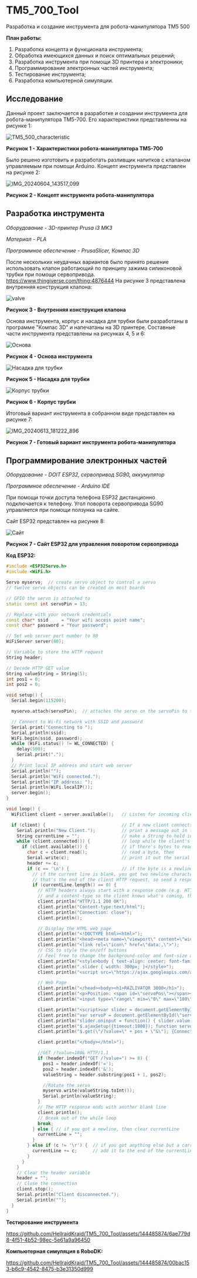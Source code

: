 # TM5_700_Tool
Разработка и создание инструмента для робота-манипулятора TM5 500

**План работы:**
1. Разработка концепта и функционала инструмента;
2. Обработка имеющихся данных и поиск оптимальных решений;
3. Разработка инструмента при помощи 3D принтера и электроники;
4. Программирование электронных частей инструмента;
5. Тестирование инструмента;
6. Разработка компьютерной симуляции.

## Исследование
Данный проект заключается в разработке и создании инструмента для робота-манипулятора TM5-700. Его характеристики представленны на рисунке 1:

![TM5_500_characteristic](https://github.com/HellraidKraid/TM5_700_Tool/assets/144485874/6f396b29-1776-473e-8806-e85c1bc7486a)

**Рисунок 1 - Характеристики робота-манипулятора TM5-700**

Было решено изготовить и разработать разливщик напитков с клапаном управляемым при помощи Arduino. Концепт инструмента представлен на рисунке 2:

![IMG_20240604_143517_099](https://github.com/HellraidKraid/TM5_700_Tool/assets/144485874/95977101-43bb-4a89-8921-4fc6ef23658a)

**Рисунок 2 - Концепт инструмента робота-манипулятора**

## Разработка инструмента

*Оборудование - 3D-принтер Prusa i3 MK3*

*Материал - PLA*

*Программное обеспечение - PrusaSlicer, Компас 3D*

После нескольких неудачных вариантов было принято решение использовать клапон работающий по принципу зажима силиконовой трубки при помощи сервопривода. 
https://www.thingiverse.com/thing:4876444
На рисунке 3 представлена внутренняя конструкция клапона:

![valve](https://github.com/HellraidKraid/TM5_700_Tool/assets/144485874/a0defe09-a3f0-4717-8711-5ca6bdfdb1e2)

**Рисунок 3 - Внутренняя конструкция клапона**

Основа инструмента, корпус и насадка для трубки были разработаны в программе "Компас 3D" и напечатаны на 3D принтере.
Составные части инструмента представлены на рисунках 4, 5 и 6:

![Основа](https://github.com/HellraidKraid/TM5_700_Tool/assets/144485874/92e037b7-e3b0-41f2-bc6d-71e6adbd9a19)

**Рисунок 4 - Основа инструмента**

![Насадка для трубки](https://github.com/HellraidKraid/TM5_700_Tool/assets/144485874/541c6aae-1168-4fa3-9b5a-cf2c18c8f4a3)

**Рисунок 5 - Насадка для трубки**

![Корпус трубки](https://github.com/HellraidKraid/TM5_700_Tool/assets/144485874/8622f9e6-fa6b-4bbd-bff1-9c52ea4d77e1)

**Рисунок 6 - Корпус трубки**

Итоговый вариант инструмента в собранном виде представлен на рисунке 7:

![IMG_20240613_181222_896](https://github.com/HellraidKraid/TM5_700_Tool/assets/144485874/a0173dd5-02ac-40b3-8744-1703d9ae2e58)

**Рисунок 7 - Готовый вариант инструмента робота-манипулятора**

## Программирование электронных частей

*Оборудование - DOIT ESP32, сервопривод SG90, аккумулятор*

*Программное обеспечение - Arduino IDE*

При помощи точки доступа телефона ESP32 дистанционно подключается к телефону. Угол поворота сервопривода SG90 управляется при помощи ползунка на сайте.

Сайт ESP32 представлен на рисунке 8:

![Сайт](https://github.com/HellraidKraid/TM5_700_Tool/assets/144485874/26cc47ac-7c50-4294-bdcf-81d140810097)


**Рисунок 7 - Сайт ESP32 для управления поворотом сервопривода**

**Код ESP32:**

```C++
#include <ESP32Servo.h>
#include <WiFi.h>

Servo myservo;  // create servo object to control a servo
// twelve servo objects can be created on most boards

// GPIO the servo is attached to
static const int servoPin = 13;

// Replace with your network credentials
const char* ssid     = "Your wifi access point name";
const char* password = "Your password";

// Set web server port number to 80
WiFiServer server(80);

// Variable to store the HTTP request
String header;

// Decode HTTP GET value
String valueString = String(5);
int pos1 = 0;
int pos2 = 0;

void setup() {
  Serial.begin(115200);

  myservo.attach(servoPin);  // attaches the servo on the servoPin to the servo object

  // Connect to Wi-Fi network with SSID and password
  Serial.print("Connecting to ");
  Serial.println(ssid);
  WiFi.begin(ssid, password);
  while (WiFi.status() != WL_CONNECTED) {
    delay(500);
    Serial.print(".");
  }
  // Print local IP address and start web server
  Serial.println("");
  Serial.println("WiFi connected.");
  Serial.println("IP address: ");
  Serial.println(WiFi.localIP());
  server.begin();
}

void loop() {
  WiFiClient client = server.available();   // Listen for incoming clients

  if (client) {                             // If a new client connects,
    Serial.println("New Client.");          // print a message out in the serial port
    String currentLine = "";                // make a String to hold incoming data from the client
    while (client.connected()) {            // loop while the client's connected
      if (client.available()) {             // if there's bytes to read from the client,
        char c = client.read();             // read a byte, then
        Serial.write(c);                    // print it out the serial monitor
        header += c;
        if (c == '\n') {                    // if the byte is a newline character
          // if the current line is blank, you got two newline characters in a row.
          // that's the end of the client HTTP request, so send a response:
          if (currentLine.length() == 0) {
            // HTTP headers always start with a response code (e.g. HTTP/1.1 200 OK)
            // and a content-type so the client knows what's coming, then a blank line:
            client.println("HTTP/1.1 200 OK");
            client.println("Content-type:text/html");
            client.println("Connection: close");
            client.println();

            // Display the HTML web page
            client.println("<!DOCTYPE html><html>");
            client.println("<head><meta name=\"viewport\" content=\"width=device-width, initial-scale=1\">");
            client.println("<link rel=\"icon\" href=\"data:,\">");
            // CSS to style the on/off buttons
            // Feel free to change the background-color and font-size attributes to fit your preferences
            client.println("<style>body { text-align: center; font-family: \"Trebuchet MS\", Arial; margin-left:auto; margin-right:auto;}");
            client.println(".slider { width: 300px; }</style>");
            client.println("<script src=\"https://ajax.googleapis.com/ajax/libs/jquery/3.3.1/jquery.min.js\"></script>");

            // Web Page
            client.println("</head><body><h1>RAZLIVATOR 3000</h1>");
            client.println("<p>Position: <span id=\"servoPos\"></span></p>");
            client.println("<input type=\"range\" min=\"0\" max=\"180\" class=\"slider\" id=\"servoSlider\" onchange=\"servo(this.value)\" value=\"" + valueString + "\"/>");

            client.println("<script>var slider = document.getElementById(\"servoSlider\");");
            client.println("var servoP = document.getElementById(\"servoPos\"); servoP.innerHTML = slider.value;");
            client.println("slider.oninput = function() { slider.value = this.value; servoP.innerHTML = this.value; }");
            client.println("$.ajaxSetup({timeout:1000}); function servo(pos) { ");
            client.println("$.get(\"/?value=\" + pos + \"&\"); {Connection: close};}</script>");

            client.println("</body></html>");

            //GET /?value=180& HTTP/1.1
            if (header.indexOf("GET /?value=") >= 0) {
              pos1 = header.indexOf('=');
              pos2 = header.indexOf('&');
              valueString = header.substring(pos1 + 1, pos2);

              //Rotate the servo
              myservo.write(valueString.toInt());
              Serial.println(valueString);
            }
            // The HTTP response ends with another blank line
            client.println();
            // Break out of the while loop
            break;
          } else { // if you got a newline, then clear currentLine
            currentLine = "";
          }
        } else if (c != '\r') {  // if you got anything else but a carriage return character,
          currentLine += c;      // add it to the end of the currentLine
        }
      }
    }
    // Clear the header variable
    header = "";
    // Close the connection
    client.stop();
    Serial.println("Client disconnected.");
    Serial.println("");
  }
}
```

**Тестирование инструмента**

https://github.com/HellraidKraid/TM5_700_Tool/assets/144485874/6ae779d8-4f51-4b52-98ec-5e61a9a96450

**Компьютерная симуляция в RoboDK:**

https://github.com/HellraidKraid/TM5_700_Tool/assets/144485874/00bac153-b6c9-4542-8475-b3e31350d999

